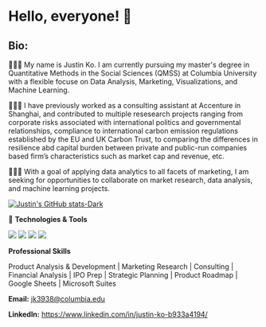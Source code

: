 # **Hello, everyone!** 👋

## **Bio:**

👨🏻‍🎓 My name is Justin Ko. I am currently pursuing my master's degree in Quantitative Methods in the Social Sciences (QMSS) at Columbia University with a flexible focuse on Data Analysis, Marketing, Visualizations, and Machine Learning.

👨🏻‍💼 I have previously worked as a consulting assistant at Accenture in Shanghai, and contributed to multiple resesearch projects ranging from corporate risks associated with international politics and governmental relationships, compliance to international carbon emission regulations established by the EU and UK Carbon Trust, to comparing the differences in resilience abd capital burden between private and public-run companies based firm’s characteristics such as market cap and revenue, etc. 

👨🏻‍💻 With a goal of applying data analytics to all facets of marketing, I am seeking for opportunities to collaborate on market research, data analysis, and machine learning projects.

[![Justin's GitHub stats-Dark](https://github-readme-stats.vercel.app/api?username=Justinext360&show_icons=true&theme=dark#gh-dark-mode-only)](https://github.com/Justinext360/github-readme-stats#gh-dark-mode-only)


🔧 **Technologies & Tools**

![](https://img.shields.io/badge/OS-MacOS-informational?style=flat&logo=Mac&logoColor=white&color=2bbc8a)
![](https://img.shields.io/badge/Code-Python-informational?style=flat&logo=python&logoColor=white&color=2bbc8a)
![](https://img.shields.io/badge/Code-R-informational?style=flat&logo=R&logoColor=white&color=2bbc8a)
![](https://img.shields.io/badge/Tools-Tableau-informational?style=flat&logo=Tableau&logoColor=white&color=2bbc8a)

**Professional Skills**

Product Analysis & Development | Marketing Research | Consulting | Financial Analysis | IPO Prep | Strategic Planning | Product Roadmap | Google Sheets | Microsoft Suites

**Email:** jk3938@columbia.edu

**LinkedIn:** https://www.linkedin.com/in/justin-ko-b933a4194/

